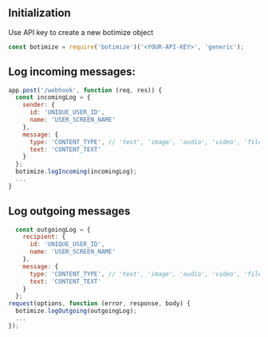 ## Initialization
Use API key to create a new botimize object

  ```javascript
  const botimize = require('botimize')('<YOUR-API-KEY>', 'generic');
  ```

## Log incoming messages:

  ```javascript
  app.post('/webhook', function (req, res)) {
    const incomingLog = {
      sender: {
        id: 'UNIQUE_USER_ID',
        name: 'USER_SCREEN_NAME'
      },
      message: {
        type: 'CONTENT_TYPE', // 'text', 'image', 'audio', 'video', 'file', 'location'
        text: 'CONTENT_TEXT'
      }
    };
    botimize.logIncoming(incomingLog);
    ...
  }
  ```

## Log outgoing messages

  ```javascript
    const outgoingLog = {
      recipient: {
        id: 'UNIQUE_USER_ID',
        name: 'USER_SCREEN_NAME'
      },
      message: {
        type: 'CONTENT_TYPE', // 'text', 'image', 'audio', 'video', 'file', 'location'
        text: 'CONTENT_TEXT'
      }
    };
  request(options, function (error, response, body) {
    botimize.logOutgoing(outgoingLog);
    ...
  });
  ```
